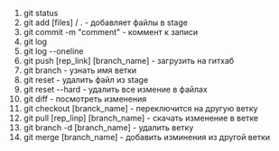 1. git status
2. git add [files] / . - добавляет файлы в stage
3. git commit -m "comment" - коммент к записи
4. git log
5. git log --oneline
6. git push [rep_link] [branch_name] - загрузить на гитхаб
7. git branch - узнать имя ветки
8. git reset - удалить файл из stage
9. git reset --hard - удалить все измение в файлах
10. git diff - посмотреть изменения
11. git checkout [branck_name] - переключится на другую ветку
12. git pull [rep_linp] [branch_name] - скачать изменение в ветке
13. git branch -d [branch_name] - удалить ветку
14. git merge [branch_name] - добавить изминения из другой ветки